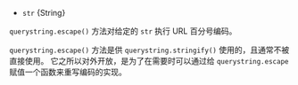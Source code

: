 <!-- YAML
added: v0.1.25
-->

* `str` {String}

`querystring.escape()` 方法对给定的 `str` 执行 URL 百分号编码。

`querystring.escape()` 方法是供 `querystring.stringify()` 使用的，且通常不被直接使用。
它之所以对外开放，是为了在需要时可以通过给 `querystring.escape` 赋值一个函数来重写编码的实现。

